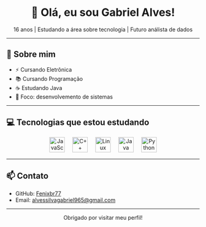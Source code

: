 <h1 align="center">👋 Olá, eu sou Gabriel Alves!</h1>
<p align="center">16 anos | Estudando a área sobre tecnologia | Futuro análista de dados</p>

---

## 🔹 Sobre mim
- ⚡ Cursando Eletrônica  
- 📚 Cursando Programação  
- ☕ Estudando Java  
- 🎲 Foco: desenvolvemento de sistemas

---

## 💻 Tecnologias que estou estudando
<div align="center">
  <img src="https://cdn.jsdelivr.net/gh/devicons/devicon/icons/javascript/javascript-original.svg" height="40" alt="JavaScript" />
  <img width="12" />
  <img src="https://cdn.jsdelivr.net/gh/devicons/devicon/icons/cplusplus/cplusplus-original.svg" height="40" alt="C++" />
  <img width="12" />
  <img src="https://cdn.jsdelivr.net/gh/devicons/devicon/icons/linux/linux-original.svg" height="40" alt="Linux" />
  <img width="12" />
  <img src="https://cdn.jsdelivr.net/gh/devicons/devicon/icons/java/java-original.svg" height="40" alt="Java" />
  <img width="12" />
  <img src="https://cdn.jsdelivr.net/gh/devicons/devicon/icons/python/python-original.svg" height="40" alt="Python" />
</div>

---

## 📫 Contato
- GitHub: [Fenixbr77](https://github.com/Fenixbr77)  
- Email: alvessilvagabriel965@gmail.com 

---

<p align="center"> Obrigado por visitar meu perfil!</p>
